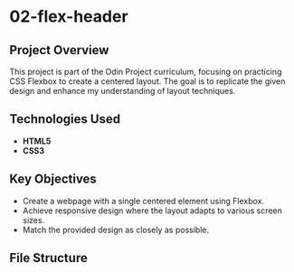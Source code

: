 # 02-flex-header

## Project Overview
This project is part of the Odin Project curriculum, focusing on practicing CSS Flexbox to create a centered layout. The goal is to replicate the given design and enhance my understanding of layout techniques.

## Technologies Used
- **HTML5**
- **CSS3**

## Key Objectives
- Create a webpage with a single centered element using Flexbox.
- Achieve responsive design where the layout adapts to various screen sizes.
- Match the provided design as closely as possible.

## File Structure
